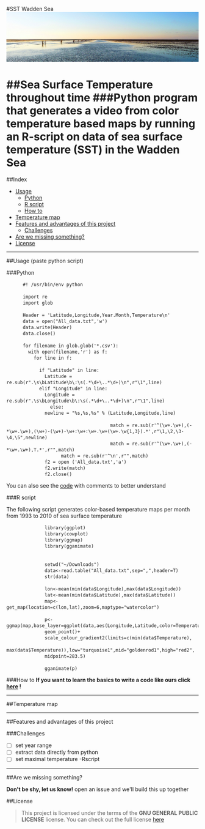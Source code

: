 
#SST Wadden Sea ![Wadden Sea](https://github.com/gabrielamg24/SST/blob/extras/waddensea.jpg)

##Sea Surface Temperature throughout time
###Python program that generates a video from color temperature based maps by running an R-script on data of sea surface temperature (SST) in the Wadden Sea 
==================
##Index
  - [Usage](#usage)
    - [Python](#python)
    - [R script](#r-script)
    - [How to](#how-to)
  - [Temperature map](#temperature-map)
  - [Features and advantages of this project](#features-and-advantages-of-this-project)
    - [Challenges](#challenges)
  - [Are we missing something?](#are-we-missing-something)
  - [License](#license)

---
##Usage 
(paste python script) 


###Python

          #! /usr/bin/env python

          import re
          import glob
     
          Header = 'Latitude,Longitude,Year.Month,Temperature\n'
          data = open("All_data.txt",'w')
          data.write(Header)
          data.close()

          for filename in glob.glob('*.csv'):
            with open(filename,'r') as f:
              for line in f:
               
                if "Latitude" in line:
                  Latitude = re.sub(r".\s\bLatitude\b\:\s(.*\d+\..*\d+)\n",r"\1",line)
                elif "Longitude" in line:
                  Longitude = re.sub(r".\s\bLongitude\b\:\s(.*\d+\..*\d+)\n",r"\1",line)			
                    else:
                  newline = "%s,%s,%s" % (Latitude,Longitude,line)
                                         
                                          match = re.sub(r'^(\w+.\w+),(-*\w+.\w+),(\w+)-(\w+)-\w+:\w+:\w+.\w+(\w+.\w{1,3}).*',r"\1,\2,\3-\4,\5",newline)                                        
                                          match = re.sub(r'^(\w+.\w+),(-*\w+.\w+),T.*',r"",match)                                       
                        match = re.sub(r'^\n',r"",match)
                  f2 = open ('All_data.txt','a')
                  f2.write(match)
                  f2.close()

You can also see the [code](https://github.com/gabrielamg24/SST/blob/master/format-data.py)  with comments to better understand 

###R script

The following script generates color-based temperature maps per month from 1993 to 2010 of sea surface temperature 

                  library(ggplot)
                  library(cowplot)
                  library(ggmap)
                  library(gganimate)


                  setwd("~/Downloads")
                  data<-read.table("All_data.txt",sep=",",header=T)
                  str(data)

                  lon<-mean(min(data$Longitude),max(data$Longitude))
                  lat<-mean(min(data$Latitude),max(data$Latitude))
                  map<-get_map(location=c(lon,lat),zoom=6,maptype="watercolor")

                  p<-ggmap(map,base_layer=ggplot(data,aes(Longitude,Latitude,color=Temperature,frame=Year.Month)))+
                  geom_point()+
                  scale_colour_gradient2(limits=c(min(data$Temperature),
                  max(data$Temperature)),low="turquoise1",mid="goldenrod1",high="red2",
                  midpoint=283.5)

                  gganimate(p)


###How to 
      **If you want to learn the basics to write a code like ours click [here](link) !**
       
---
##Temperature map 

--- 
##Features and advantages of this project


###Challenges

- [ ] set year range 
- [ ] extract data directly from python 
- [ ] set maximal temperature -Rscript

--- 
##Are we missing something? 

**Don't be shy, let us know!**
open an issue and we'll build this up together 

##License
>This project is licensed under the terms of the **GNU GENERAL PUBLIC LICENSE** license.
You can check out the full license [here](link)



